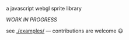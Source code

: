 a javascript webgl sprite library

*WORK IN PROGRESS*

see [./examples/](./examples/) &mdash; contributions are welcome :smiley:
